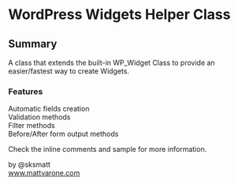 #  WordPress Widgets Helper Class

## Summary

A class that extends the built-in WP_Widget Class to provide an easier/fastest way to create Widgets.

### Features

Automatic fields creation  
Validation methods  
Filter methods  
Before/After form output methods  

Check the inline comments and sample for more information.

by @sksmatt  
www.mattvarone.com